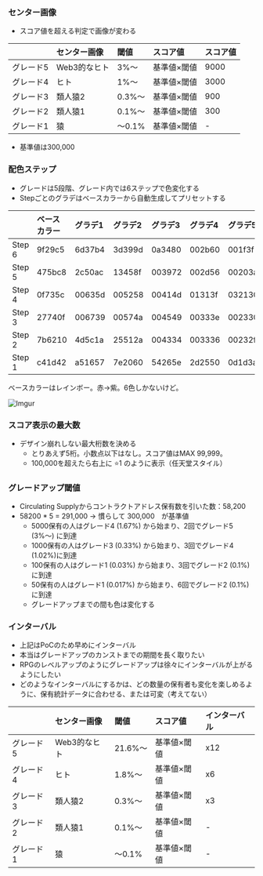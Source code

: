 ### センター画像

- スコア値を超える判定で画像が変わる

| |センター画像|閾値|スコア値|スコア値|
|:----|:----|:----|:----|:----|
|グレード5|Web3的なヒト|3%〜  |基準値×閾値|9000|
|グレード4|ヒト|1%〜  |基準値×閾値|3000|
|グレード3|類人猿2|0.3%〜|基準値×閾値|900|
|グレード2|類人猿1|0.1%〜|基準値×閾値|300|
|グレード1|猿|〜0.1%|基準値×閾値|-|

* 基準値は300,000

### 配色ステップ

- グレードは5段階、グレード内では6ステップで色変化する
- Stepごとのグラデはベースカラーから自動生成してプリセットする

| |ベースカラー|グラデ1|グラデ2|グラデ3|グラデ4|グラデ5|
|:----|:----|:----|:----|:----|:----|:----|
|Step 6|9f29c5|6d37b4|3d399d|0a3480|002b60|001f3f|
|Step 5|475bc8|2c50ac|13458f|003972|002d56|00203a|
|Step 4|0f735c|00635d|005258|00414d|01313f|032130|
|Step 3|27740f|006739|00574a|004549|00333e|002330|
|Step 2|7b6210|4d5c1a|25512a|004334|003336|00232f|
|Step 1|c41d42|a51657|7e2060|54265e|2d2550|0d1d3a|

ベースカラーはレインボー。赤→紫。6色しかないけど。

![Imgur](https://i.imgur.com/lOEyy9C.png)

### スコア表示の最大数

- デザイン崩れしない最大桁数を決める
  - とりあえず5桁。小数点以下はなし。スコア値はMAX 99,999。
  - 100,000を超えたら右上に ⭐️1 のように表示（任天堂スタイル）

### グレードアップ閾値

- Circulating Supplyからコントラクトアドレス保有数を引いた数：58,200
- 58200 * 5 = 291,000 -> 慣らして 300,000　が基準値
  - 5000保有の人はグレード4 (1.67%) から始まり、2回でグレード5 (3%〜) に到達
  - 1000保有の人はグレード3 (0.33%) から始まり、3回でグレード4 (1.02%)に到達
  - 100保有の人はグレード1 (0.03%) から始まり、3回でグレード2 (0.1%)に到達
  - 50保有の人はグレード1 (0.017%) から始まり、6回でグレード2 (0.1%)に到達
  - グレードアップまでの間も色は変化する

### インターバル

- 上記はPoCのため早めにインターバル
- 本当はグレードアップのカンストまでの期間を長く取りたい
- RPGのレベルアップのようにグレードアップは徐々にインターバルが上がるようにしたい
- どのようなインターバルにするかは、どの数量の保有者も変化を楽しめるように、保有統計データに合わせる、または可変（考えてない）

| |センター画像|閾値|スコア値|インターバル|
|:----|:----|:----|:----|:----|
|グレード5|Web3的なヒト|21.6%〜  |基準値×閾値|x12|
|グレード4|ヒト|1.8%〜  |基準値×閾値|x6|
|グレード3|類人猿2|0.3%〜|基準値×閾値|x3|
|グレード2|類人猿1|0.1%〜|基準値×閾値|-|
|グレード1|猿|〜0.1%|基準値×閾値|-|
